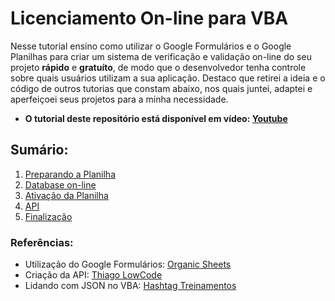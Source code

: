 # Licenciamento On-line para VBA
Nesse tutorial ensino como utilizar o Google Formulários e o Google Planilhas para criar um sistema de verificação e validação on-line do seu projeto **rápido** e **gratuíto**, de modo que o desenvolvedor tenha controle sobre quais usuários utilizam a sua aplicação. Destaco que retirei a ideia e o código de outros tutorias que constam abaixo, nos quais juntei, adaptei e aperfeiçoei seus projetos para a minha necessidade.

* **O tutorial deste repositório está disponível em vídeo: [Youtube]()**

## Sumário:
1. [Preparando a Planilha](/1-%20Preparando%20a%20Planilha.md)
2. [Database on-line](/2-%20Database%20online.md)
3. [Ativação da Planilha](/3-%20Ativação%20da%20Planilha.md)
4. [API](/4-%20API.md)
5. [Finalização](/5-%20Finalização.md)

### Referências:
* Utilização do Google Formulários: [Organic Sheets](https://www.youtube.com/@OrganicSheets)
* Criação da API: [Thiago LowCode](https://www.youtube.com/@ThiagoLowCode)
* Lidando com JSON no VBA: [Hashtag Treinamentos](https://www.youtube.com/@HashtagTreinamentos)
